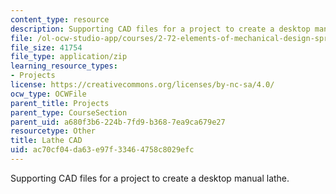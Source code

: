```yaml
---
content_type: resource
description: Supporting CAD files for a project to create a desktop manual lathe.
file: /ol-ocw-studio-app/courses/2-72-elements-of-mechanical-design-spring-2009/ac70cf04da63e97f33464758c8029efc_lathe09.zip
file_size: 41754
file_type: application/zip
learning_resource_types:
- Projects
license: https://creativecommons.org/licenses/by-nc-sa/4.0/
ocw_type: OCWFile
parent_title: Projects
parent_type: CourseSection
parent_uid: a680f3b6-224b-7fd9-b368-7ea9ca679e27
resourcetype: Other
title: Lathe CAD
uid: ac70cf04-da63-e97f-3346-4758c8029efc
---
```

Supporting CAD files for a project to create a desktop manual lathe.